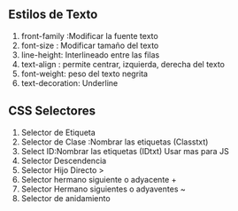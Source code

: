 ## Estilos de Texto 

1. front-family :Modificar la fuente texto
2. font-size : Modificar tamaño del texto
3. line-height: Interlineado entre las filas
4. text-align : permite centrar, izquierda, derecha del texto
5. font-weight: peso del texto negrita 
6. text-decoration: Underline 


## CSS Selectores
1. Selector de Etiqueta  
2. Selector de Clase :Nombrar las etiquetas (Classtxt)
3. Select ID:Nombrar las etiquetas (IDtxt) Usar mas para JS
4. Selector Descendencia
5. Selector Hijo Directo  >
6. Selector hermano siguiente o adyacente +
7. Selector Hermano siguientes o adyaventes ~
8. Selector de anidamiento 